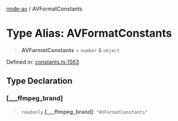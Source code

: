 [node-av](../globals.md) / AVFormatConstants

# Type Alias: AVFormatConstants

> **AVFormatConstants** = `number` & `object`

Defined in: [constants.ts:1563](https://github.com/seydx/av/blob/f8631fc881b394300b1479f511d55cf1c370a87f/src/constants/constants.ts#L1563)

## Type Declaration

### \[\_\_\_ffmpeg\_brand\]

> `readonly` **\[\_\_\_ffmpeg\_brand\]**: `"AVFormatConstants"`
